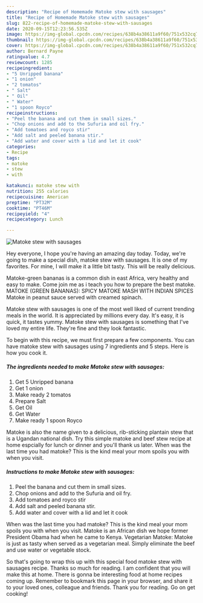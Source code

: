 ```yaml
---
description: "Recipe of Homemade Matoke stew with sausages"
title: "Recipe of Homemade Matoke stew with sausages"
slug: 822-recipe-of-homemade-matoke-stew-with-sausages
date: 2020-09-15T12:23:56.535Z
image: https://img-global.cpcdn.com/recipes/638b4a38611a9f60/751x532cq70/matoke-stew-with-sausages-recipe-main-photo.jpg
thumbnail: https://img-global.cpcdn.com/recipes/638b4a38611a9f60/751x532cq70/matoke-stew-with-sausages-recipe-main-photo.jpg
cover: https://img-global.cpcdn.com/recipes/638b4a38611a9f60/751x532cq70/matoke-stew-with-sausages-recipe-main-photo.jpg
author: Bernard Payne
ratingvalue: 4.7
reviewcount: 1285
recipeingredient:
- "5 Unripped banana"
- "1 onion"
- "2 tomatos"
- " Salt"
- " Oil"
- " Water"
- "1 spoon Royco"
recipeinstructions:
- "Peel the banana and cut them in small sizes."
- "Chop onions and add to the Sufuria and oil fry."
- "Add tomatoes and royco stir"
- "Add salt and peeled banana stir."
- "Add water and cover with a lid and let it cook"
categories:
- Recipe
tags:
- matoke
- stew
- with

katakunci: matoke stew with 
nutrition: 255 calories
recipecuisine: American
preptime: "PT32M"
cooktime: "PT46M"
recipeyield: "4"
recipecategory: Lunch

---
```



![Matoke stew with sausages](https://img-global.cpcdn.com/recipes/638b4a38611a9f60/751x532cq70/matoke-stew-with-sausages-recipe-main-photo.jpg)

Hey everyone, I hope you're having an amazing day today. Today, we're going to make a special dish, matoke stew with sausages. It is one of my favorites. For mine, I will make it a little bit tasty. This will be really delicious.

Matoke-green bananas is a common dish in east Africa, very healthy and easy to make. Come join me as i teach you how to prepare the best matoke. MATOKE (GREEN BANANAS): SPICY MATOKE MASH WITH INDIAN SPICES Matoke in peanut sauce served with creamed spinach.

Matoke stew with sausages is one of the most well liked of current trending meals in the world. It is appreciated by millions every day. It's easy, it is quick, it tastes yummy. Matoke stew with sausages is something that I've loved my entire life. They're fine and they look fantastic.


To begin with this recipe, we must first prepare a few components. You can have matoke stew with sausages using 7 ingredients and 5 steps. Here is how you cook it.

<!--inarticleads1-->

##### The ingredients needed to make Matoke stew with sausages:

1. Get 5 Unripped banana
1. Get 1 onion
1. Make ready 2 tomatos
1. Prepare  Salt
1. Get  Oil
1. Get  Water
1. Make ready 1 spoon Royco


Matoke is also the name given to a delicious, rib-sticking plantain stew that is a Ugandan national dish. Try this simple matoke and beef stew recipe at home espcially for lunch or dinner and you&#39;ll thank us later. When was the last time you had matoke? This is the kind meal your mom spoils you with when you visit. 

<!--inarticleads2-->

##### Instructions to make Matoke stew with sausages:

1. Peel the banana and cut them in small sizes.
1. Chop onions and add to the Sufuria and oil fry.
1. Add tomatoes and royco stir
1. Add salt and peeled banana stir.
1. Add water and cover with a lid and let it cook


When was the last time you had matoke? This is the kind meal your mom spoils you with when you visit. Matoke is an African dish we hope former President Obama had when he came to Kenya. Vegetarian Matoke: Matoke is just as tasty when served as a vegetarian meal. Simply eliminate the beef and use water or vegetable stock. 

So that's going to wrap this up with this special food matoke stew with sausages recipe. Thanks so much for reading. I am confident that you will make this at home. There is gonna be interesting food at home recipes coming up. Remember to bookmark this page in your browser, and share it to your loved ones, colleague and friends. Thank you for reading. Go on get cooking!
